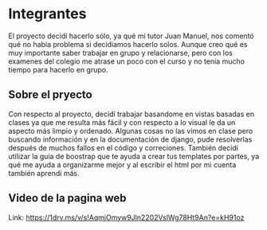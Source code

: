 # Integrantes

El proyecto decidí hacerlo sólo, ya qué mi tutor Juan Manuel, nos comentó qué no habia problema si decidiamos hacerlo solos. Aunque creo qué es muy importante saber trabajar en grupo y relacionarse, pero con los examenes del colegio me atrase un poco con el curso y no tenía mucho tiempo para hacerlo en grupo.

## Sobre el pryecto

Con respecto al proyecto, decidí trabajar basandome en vistas basadas en clases ya que me resulta más fácil y con respecto a lo visual le da un aspecto más limpio y ordenado. Algunas cosas no las vimos en clase pero buscando información y en la documentación de django, pude resolverlas después de muchos fallos en el código y correciones. También decidí utilizar la guia de boostrap que te ayuda a crear tus templates por partes, ya qué me ayuda a organizarme mejor y al escribir el html por mi cuenta también aprendí más.

## Video de la pagina web

Link: https://1drv.ms/v/s!AqmjOmyw9Jln2202VslWg78Ht9An?e=kH91oz
